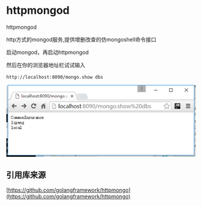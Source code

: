 # httpmongod
httpmongod

http方式的mongod服务,提供增删改查的仿mongoshell命令接口

启动mongod，再启动httpmongod

然后在你的浏览器地址栏试试输入
``` 
http://localhost:8090/mongo.show dbs
```
![](/img/example.png)

## 引用库来源

[https://github.com/golangframework/httpmongo](https://github.com/golangframework/httpmongo)
